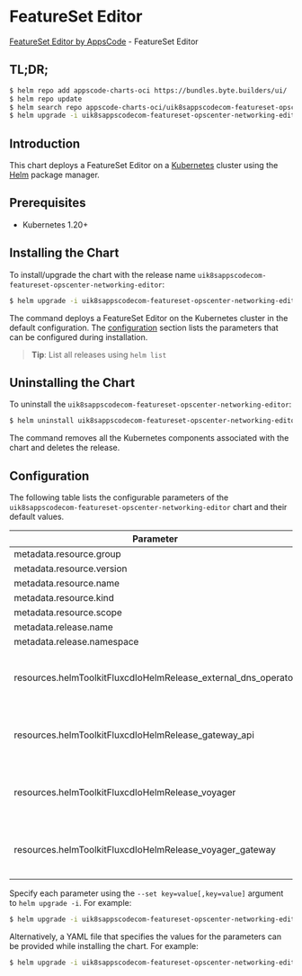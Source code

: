 # FeatureSet Editor

[FeatureSet Editor by AppsCode](https://appscode.com) - FeatureSet Editor

## TL;DR;

```bash
$ helm repo add appscode-charts-oci https://bundles.byte.builders/ui/
$ helm repo update
$ helm search repo appscode-charts-oci/uik8sappscodecom-featureset-opscenter-networking-editor --version=v0.7.0
$ helm upgrade -i uik8sappscodecom-featureset-opscenter-networking-editor appscode-charts-oci/uik8sappscodecom-featureset-opscenter-networking-editor -n default --create-namespace --version=v0.7.0
```

## Introduction

This chart deploys a FeatureSet Editor on a [Kubernetes](http://kubernetes.io) cluster using the [Helm](https://helm.sh) package manager.

## Prerequisites

- Kubernetes 1.20+

## Installing the Chart

To install/upgrade the chart with the release name `uik8sappscodecom-featureset-opscenter-networking-editor`:

```bash
$ helm upgrade -i uik8sappscodecom-featureset-opscenter-networking-editor appscode-charts-oci/uik8sappscodecom-featureset-opscenter-networking-editor -n default --create-namespace --version=v0.7.0
```

The command deploys a FeatureSet Editor on the Kubernetes cluster in the default configuration. The [configuration](#configuration) section lists the parameters that can be configured during installation.

> **Tip**: List all releases using `helm list`

## Uninstalling the Chart

To uninstall the `uik8sappscodecom-featureset-opscenter-networking-editor`:

```bash
$ helm uninstall uik8sappscodecom-featureset-opscenter-networking-editor -n default
```

The command removes all the Kubernetes components associated with the chart and deletes the release.

## Configuration

The following table lists the configurable parameters of the `uik8sappscodecom-featureset-opscenter-networking-editor` chart and their default values.

|                           Parameter                            | Description |                                                                                                                                                                                                                                                                                                                                      Default                                                                                                                                                                                                                                                                                                                                      |
|----------------------------------------------------------------|-------------|-----------------------------------------------------------------------------------------------------------------------------------------------------------------------------------------------------------------------------------------------------------------------------------------------------------------------------------------------------------------------------------------------------------------------------------------------------------------------------------------------------------------------------------------------------------------------------------------------------------------------------------------------------------------------------------|
| metadata.resource.group                                        |             | <code>ui.k8s.appscode.com</code>                                                                                                                                                                                                                                                                                                                                                                                                                                                                                                                                                                                                                                                  |
| metadata.resource.version                                      |             | <code>v1alpha1</code>                                                                                                                                                                                                                                                                                                                                                                                                                                                                                                                                                                                                                                                             |
| metadata.resource.name                                         |             | <code>featuresets</code>                                                                                                                                                                                                                                                                                                                                                                                                                                                                                                                                                                                                                                                          |
| metadata.resource.kind                                         |             | <code>FeatureSet</code>                                                                                                                                                                                                                                                                                                                                                                                                                                                                                                                                                                                                                                                           |
| metadata.resource.scope                                        |             | <code>Cluster</code>                                                                                                                                                                                                                                                                                                                                                                                                                                                                                                                                                                                                                                                              |
| metadata.release.name                                          |             | <code>RELEASE-NAME</code>                                                                                                                                                                                                                                                                                                                                                                                                                                                                                                                                                                                                                                                         |
| metadata.release.namespace                                     |             | <code>default</code>                                                                                                                                                                                                                                                                                                                                                                                                                                                                                                                                                                                                                                                              |
| resources.helmToolkitFluxcdIoHelmRelease_external_dns_operator |             | <code>{"apiVersion":"helm.toolkit.fluxcd.io/v2","kind":"HelmRelease","metadata":{"labels":{"app.kubernetes.io/component":"external-dns-operator"},"name":"external-dns-operator","namespace":"kubeops"},"spec":{"chart":{"spec":{"chart":"external-dns-operator","sourceRef":{"kind":"HelmRepository","name":"appscode-charts-oci","namespace":"kubeops"},"version":"v2024.4.19"}},"install":{"crds":"CreateReplace","createNamespace":true,"remediation":{"retries":-1}},"interval":"5m","releaseName":"external-dns-operator","storageNamespace":"kubeops","targetNamespace":"kubeops","timeout":"30m","upgrade":{"crds":"CreateReplace","remediation":{"retries":-1}}}}</code> |
| resources.helmToolkitFluxcdIoHelmRelease_gateway_api           |             | <code>{"apiVersion":"helm.toolkit.fluxcd.io/v2","kind":"HelmRelease","metadata":{"labels":{"app.kubernetes.io/component":"gateway-api"},"name":"gateway-api","namespace":"kubeops"},"spec":{"chart":{"spec":{"chart":"gateway-api","sourceRef":{"kind":"HelmRepository","name":"appscode-charts-oci","namespace":"kubeops"},"version":"v1.1.0"}},"install":{"crds":"CreateReplace","createNamespace":true,"remediation":{"retries":-1}},"interval":"5m","releaseName":"gateway-api","storageNamespace":"envoy-gateway-system","targetNamespace":"envoy-gateway-system","timeout":"30m","upgrade":{"crds":"CreateReplace","remediation":{"retries":-1}}}}</code>                   |
| resources.helmToolkitFluxcdIoHelmRelease_voyager               |             | <code>{"apiVersion":"helm.toolkit.fluxcd.io/v2","kind":"HelmRelease","metadata":{"labels":{"app.kubernetes.io/component":"voyager"},"name":"voyager","namespace":"kubeops"},"spec":{"chart":{"spec":{"chart":"voyager","sourceRef":{"kind":"HelmRepository","name":"appscode-charts-oci","namespace":"kubeops"},"version":"v2024.3.18"}},"install":{"crds":"CreateReplace","createNamespace":true,"remediation":{"retries":-1}},"interval":"5m","releaseName":"voyager","storageNamespace":"voyager","targetNamespace":"voyager","timeout":"30m","upgrade":{"crds":"CreateReplace","remediation":{"retries":-1}}}}</code>                                                         |
| resources.helmToolkitFluxcdIoHelmRelease_voyager_gateway       |             | <code>{"apiVersion":"helm.toolkit.fluxcd.io/v2","kind":"HelmRelease","metadata":{"labels":{"app.kubernetes.io/component":"voyager-gateway"},"name":"voyager-gateway","namespace":"kubeops"},"spec":{"chart":{"spec":{"chart":"voyager-gateway","sourceRef":{"kind":"HelmRepository","name":"appscode-charts-oci","namespace":"kubeops"},"version":"v2024.8.30"}},"install":{"crds":"CreateReplace","createNamespace":true,"remediation":{"retries":-1}},"interval":"5m","releaseName":"voyager-gateway","storageNamespace":"gateway-system","targetNamespace":"gateway-system","timeout":"30m","upgrade":{"crds":"CreateReplace","remediation":{"retries":-1}}}}</code>           |


Specify each parameter using the `--set key=value[,key=value]` argument to `helm upgrade -i`. For example:

```bash
$ helm upgrade -i uik8sappscodecom-featureset-opscenter-networking-editor appscode-charts-oci/uik8sappscodecom-featureset-opscenter-networking-editor -n default --create-namespace --version=v0.7.0 --set metadata.resource.group=ui.k8s.appscode.com
```

Alternatively, a YAML file that specifies the values for the parameters can be provided while
installing the chart. For example:

```bash
$ helm upgrade -i uik8sappscodecom-featureset-opscenter-networking-editor appscode-charts-oci/uik8sappscodecom-featureset-opscenter-networking-editor -n default --create-namespace --version=v0.7.0 --values values.yaml
```
